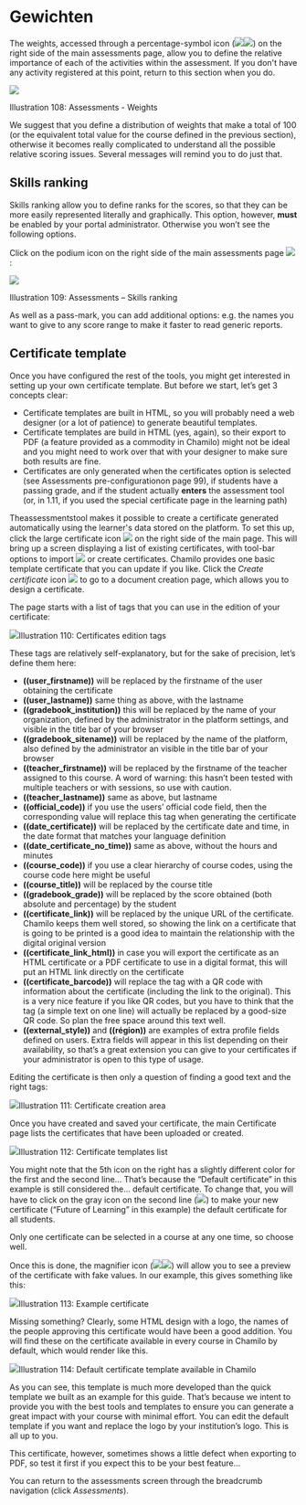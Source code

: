 # Gewichten

The weights, accessed through a percentage-symbol icon \(![](../../.gitbook/assets/image4%20%283%29.svg)![](../../.gitbook/assets/image4%20%2810%29.png)\) on the right side of the main assessments page, allow you to define the relative importance of each of the activities within the assessment. If you don't have any activity registered at this point, return to this section when you do.

![](../../.gitbook/assets/images133%20%284%29.png)

Illustration 108: Assessments - Weights

We suggest that you define a distribution of weights that make a total of 100 \(or the equivalent total value for the course defined in the previous section\), otherwise it becomes really complicated to understand all the possible relative scoring issues. Several messages will remind you to do just that.

## Skills ranking <a id="skills-ranking"></a>

Skills ranking allow you to define ranks for the scores, so that they can be more easily represented literally and graphically. This option, however, **must** be enabled by your portal administrator. Otherwise you won’t see the following options.

Click on the podium icon on the right side of the main assessments page ![](../../.gitbook/assets/graphics191%20%281%29.png):

![](../../.gitbook/assets/graphics195%20%281%29.png)

Illustration 109: Assessments – Skills ranking

As well as a pass-mark, you can add additional options: e.g. the names you want to give to any score range to make it faster to read generic reports.

## Certificate template <a id="certificate-template"></a>

Once you have configured the rest of the tools, you might get interested in setting up your own certificate template. But before we start, let’s get 3 concepts clear:

* Certificate templates are built in HTML, so you will probably need a web designer \(or a lot of patience\) to generate beautiful templates.
* Certificate templates are build in HTML \(yes, again\), so their export to PDF \(a feature provided as a commodity in Chamilo\) might not be ideal and you might need to work over that with your designer to make sure both results are fine.
* Certificates are only generated when the certificates option is selected \(see Assessments pre-configurationon page 99\), if students have a passing grade, and if the student actually **enters** the assessment tool \(or, in 1.11, if you used the special certificate page in the learning path\)

Theassessmentstool makes it possible to create a certificate generated automatically using the learner's data stored on the platform. To set this up, click the large certificate icon ![](../../.gitbook/assets/graphics193%20%281%29.png) on the right side of the main page. This will bring up a screen displaying a list of existing certificates, with tool-bar options to import ![](../../.gitbook/assets/graphics194%20%281%29.png) or create certificates. Chamilo provides one basic template certificate that you can update if you like. Click the _Create certificate_ icon ![](../../.gitbook/assets/graphics196%20%281%29.png) to go to a document creation page, which allows you to design a certificate.

The page starts with a list of tags that you can use in the edition of your certificate:

![](../../.gitbook/assets/image6%20%2810%29.png)Illustration 110: Certificates edition tags

These tags are relatively self-explanatory, but for the sake of precision, let’s define them here:

* **\(\(user\_firstname\)\)** will be replaced by the firstname of the user obtaining the certificate
* **\(\(user\_lastname\)\)** same thing as above, with the lastname
* **\(\(gradebook\_institution\)\)** this will be replaced by the name of your organization, defined by the administrator in the platform settings, and visible in the title bar of your browser
* **\(\(gradebook\_sitename\)\)** will be replaced by the name of the platform, also defined by the administrator an visible in the title bar of your browser
* **\(\(teacher\_firstname\)\)** will be replaced by the firstname of the teacher assigned to this course. A word of warning: this hasn’t been tested with multiple teachers or with sessions, so use with caution.
* **\(\(teacher\_lastname\)\)** same as above, but lastname
* **\(\(official\_code\)\)** if you use the users’ official code field, then the corresponding value will replace this tag when generating the certificate
* **\(\(date\_certificate\)\)** will be replaced by the certificate date and time, in the date format that matches your language definition
* **\(\(date\_certificate\_no\_time\)\)** same as above, without the hours and minutes
* **\(\(course\_code\)\)** if you use a clear hierarchy of course codes, using the course code here might be useful
* **\(\(course\_title\)\)** will be replaced by the course title
* **\(\(gradebook\_grade\)\)** will be replaced by the score obtained \(both absolute and percentage\) by the student
* **\(\(certificate\_link\)\)** will be replaced by the unique URL of the certificate. Chamilo keeps them well stored, so showing the link on a certificate that is going to be printed is a good idea to maintain the relationship with the digital original version
* **\(\(certificate\_link\_html\)\)** in case you will export the certificate as an HTML certificate or a PDF certificate to use in a digital format, this will put an HTML link directly on the certificate
* **\(\(certificate\_barcode\)\)** will replace the tag with a QR code with information about the certificate \(including the link to the original\). This is a very nice feature if you like QR codes, but you have to think that the tag \(a simple text on one line\) will actually be replaced by a good-size QR code. So plan the free space around this text well.
* **\(\(external\_style\)\)** and **\(\(région\)\)** are examples of extra profile fields defined on users. Extra fields will appear in this list depending on their availability, so that’s a great extension you can give to your certificates if your administrator is open to this type of usage.

Editing the certificate is then only a question of finding a good text and the right tags:

![](../../.gitbook/assets/image7%20%2810%29.png)Illustration 111: Certificate creation area

Once you have created and saved your certificate, the main Certificate page lists the certificates that have been uploaded or created.

![](../../.gitbook/assets/image8%20%2810%29.png)Illustration 112: Certificate templates list

You might note that the 5th icon on the right has a slightly different color for the first and the second line… That’s because the “Default certificate” in this example is still considered the… default certificate. To change that, you will have to click on the gray icon on the second line \(![](../../.gitbook/assets/graphics198%20%283%29.png)\) to make your new certificate \(“Future of Learning” in this example\) the default certificate for all students.

Only one certificate can be selected in a course at any one time, so choose well.

Once this is done, the magnifier icon \(![](../../.gitbook/assets/image9%20%281%29.svg)![](../../.gitbook/assets/image9%20%2810%29.png)\) will allow you to see a preview of the certificate with fake values. In our example, this gives something like this:

![](../../.gitbook/assets/image10%20%287%29.png)Illustration 113: Example certificate

Missing something? Clearly, some HTML design with a logo, the names of the people approving this certificate would have been a good addition. You will find these on the certificate available in every course in Chamilo by default, which would render like this.

![](../../.gitbook/assets/image11%20%2810%29.png)Illustration 114: Default certificate template available in Chamilo

As you can see, this template is much more developed than the quick template we built as an example for this guide. That’s because we intent to provide you with the best tools and templates to ensure you can generate a great impact with your course with minimal effort. You can edit the default template if you want and replace the logo by your institution’s logo. This is all up to you.

This certificate, however, sometimes shows a little defect when exporting to PDF, so test it first if you expect this to be your best feature...

You can return to the assessments screen through the breadcrumb navigation \(click _Assessments_\).

